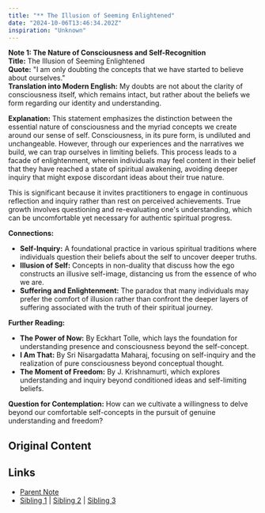 ```yaml
---
title: "** The Illusion of Seeming Enlightened"
date: "2024-10-06T13:46:34.202Z"
inspiration: "Unknown"
---
```


  
**Note 1: The Nature of Consciousness and Self-Recognition**  
**Title:** The Illusion of Seeming Enlightened  
**Quote:** "I am only doubting the concepts that we have started to believe about ourselves."  
**Translation into Modern English:** My doubts are not about the clarity of consciousness itself, which remains intact, but rather about the beliefs we form regarding our identity and understanding.  

**Explanation:** This statement emphasizes the distinction between the essential nature of consciousness and the myriad concepts we create around our sense of self. Consciousness, in its pure form, is undiluted and unchangeable. However, through our experiences and the narratives we build, we can trap ourselves in limiting beliefs. This process leads to a facade of enlightenment, wherein individuals may feel content in their belief that they have reached a state of spiritual awakening, avoiding deeper inquiry that might expose discordant ideas about their true nature.

This is significant because it invites practitioners to engage in continuous reflection and inquiry rather than rest on perceived achievements. True growth involves questioning and re-evaluating one's understanding, which can be uncomfortable yet necessary for authentic spiritual progress.  

**Connections:**  
- **Self-Inquiry:** A foundational practice in various spiritual traditions where individuals question their beliefs about the self to uncover deeper truths.  
- **Illusion of Self:** Concepts in non-duality that discuss how the ego constructs an illusive self-image, distancing us from the essence of who we are.  
- **Suffering and Enlightenment:** The paradox that many individuals may prefer the comfort of illusion rather than confront the deeper layers of suffering associated with the truth of their spiritual journey.  

**Further Reading:**  
- **The Power of Now:** By Eckhart Tolle, which lays the foundation for understanding presence and consciousness beyond the self-concept.  
- **I Am That:** By Sri Nisargadatta Maharaj, focusing on self-inquiry and the realization of pure consciousness beyond conceptual thought.  
- **The Moment of Freedom:** By J. Krishnamurti, which explores understanding and inquiry beyond conditioned ideas and self-limiting beliefs.  

**Question for Contemplation:** How can we cultivate a willingness to delve beyond our comfortable self-concepts in the pursuit of genuine understanding and freedom?  


## Original Content



## Links

- [Parent Note](/parent-note.md)
- [Sibling 1](/zettel1.md) | [Sibling 2](/zettel2.md) | [Sibling 3](/zettel3.md)
